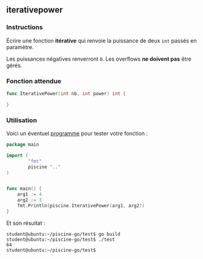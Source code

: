 ## iterativepower

### Instructions

Écrire une fonction **itérative** qui renvoie la puissance de deux `int` passés en paramètre.

Les puissances négatives renverront `0`. Les overflows **ne doivent pas** être gérés.

### Fonction attendue

```go
func IterativePower(int nb, int power) int {

}
```

### Utilisation

Voici un éventuel [programme](TODO-LINK) pour tester votre fonction :

```go
package main

import (
        "fmt"
        piscine ".."
)


func main() {
	arg1 := 4
	arg2 := 3
	fmt.Println(piscine.IterativePower(arg1, arg2))
}
```

Et son résultat :

```console
student@ubuntu:~/piscine-go/test$ go build
student@ubuntu:~/piscine-go/test$ ./test
64
student@ubuntu:~/piscine-go/test$
```
